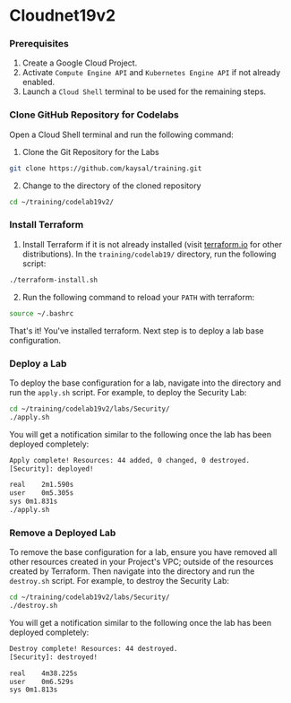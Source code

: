 # Cloudnet19v2
### Prerequisites
1. Create a Google Cloud Project.
2. Activate `Compute Engine API` and `Kubernetes Engine API` if not already enabled.
3. Launch a `Cloud Shell` terminal to be used for the remaining steps.
### Clone GitHub Repository for Codelabs
Open a Cloud Shell terminal and run the following command:
1. Clone the Git Repository for the Labs
```sh
git clone https://github.com/kaysal/training.git
```

2. Change to the directory of the cloned repository
```sh
cd ~/training/codelab19v2/
```

### Install Terraform
1. Install Terraform if it is not already installed (visit [terraform.io](https://terraform.io) for other distributions).
In the `training/codelab19/` directory, run the following script:

```sh
./terraform-install.sh
```
2. Run the following command to reload your `PATH` with terraform:
```sh
source ~/.bashrc
```
That's it! You've installed terraform.
Next step is to deploy a lab base configuration.
### Deploy a Lab
To deploy the base configuration for a lab, navigate into the directory and run the `apply.sh` script. For example, to deploy the Security Lab:
```sh
cd ~/training/codelab19v2/labs/Security/
./apply.sh
```
You will get a notification similar to the following once the lab has been deployed completely:
```sh
Apply complete! Resources: 44 added, 0 changed, 0 destroyed.
[Security]: deployed!

real	2m1.590s
user	0m5.305s
sys	0m1.831s
./apply.sh
```
### Remove a Deployed Lab
To remove the base configuration for a lab, ensure you have removed all other resources created in your Project's VPC; outside of the resources created by Terraform. Then navigate into the directory and run the `destroy.sh` script. For example, to destroy the Security Lab:
```sh
cd ~/training/codelab19v2/labs/Security/
./destroy.sh
```
You will get a notification similar to the following once the lab has been deployed completely:
```sh
Destroy complete! Resources: 44 destroyed.
[Security]: destroyed!

real	4m38.225s
user	0m6.529s
sys	0m1.813s

```
